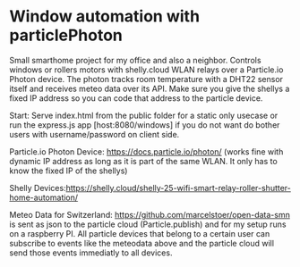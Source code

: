 # Window automation with particlePhoton

Small smarthome project for my office and also a neighbor. Controls windows or rollers motors with shelly.cloud WLAN relays over a Particle.io Photon device. The photon tracks room temperature with a DHT22 sensor itself and receives meteo data over its API. Make sure you give the shellys a fixed IP address so you can code that address to the particle device.

Start: Serve index.html from the public folder for a static only usecase or run the express.js app [host:8080/windows] if you do not want do bother users with username/password on client side.

Particle.io Photon Device: https://docs.particle.io/photon/ (works fine with dynamic IP address as long as it is part of the same WLAN. It only has to know the fixed IP of the shellys)

Shelly Devices:https://shelly.cloud/shelly-25-wifi-smart-relay-roller-shutter-home-automation/

Meteo Data for Switzerland: https://github.com/marcelstoer/open-data-smn is sent as json to the particle cloud (Particle.publish) and for my setup runs on a raspberry PI. All particle devices that belong to a certain user can subscribe to events like the meteodata above and the particle cloud will send those events immediatly to all devices.
